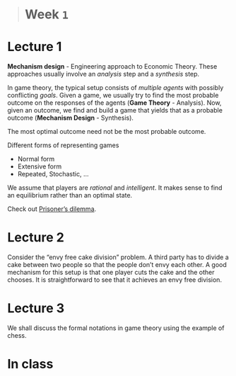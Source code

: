 >  # Week `1`

# Lecture 1

**Mechanism design** - Engineering approach to Economic Theory. These approaches usually involve an *analysis* step and a *synthesis* step.

In game theory, the typical setup consists of *multiple agents* with possibly conflicting *goals*. Given a game, we usually try to find the most probable outcome on the responses of the agents (**Game Theory** - Analysis). Now, given an outcome, we find and build a game that yields that as a probable outcome (**Mechanism Design** - Synthesis).

 The most optimal outcome need not be the most probable outcome.

Different forms of representing games

- Normal form
- Extensive form
- Repeated, Stochastic, ...

We assume that players are *rational* and *intelligent*. It makes sense to find an equilibrium rather than an optimal state.

Check out [Prisoner’s dilemma](https://en.wikipedia.org/wiki/Prisoner%27s_dilemma).

# Lecture 2

Consider the “envy free cake division” problem. A third party has to divide a cake between two people so that the people don’t envy each other. A good mechanism for this setup is that one player cuts the cake and the other chooses. It is straightforward to see that it achieves an envy free division.

# Lecture 3

We shall discuss the formal notations in game theory using the example of chess.

# In class

 
